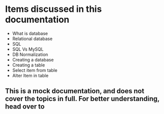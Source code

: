 <h1>Items discussed in this documentation</h1>
<ul>
    <li>What is database</li>
    <li>Relational database</li>
    <li>SQL</li>
    <li>SQL Vs MySQL</li>
    <li>DB Normalization</li>
    <li>Creating a database</li>
    <li>Creating a table</li>
    <li>Select item from table</li>
    <li>Alter Item in table</li>
</ul>

<h2>This is a mock documentation, and does not cover the topics in full. For better understanding,
head over to <!--insert website--></h2>